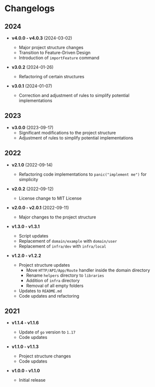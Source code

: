 # Changelogs

## 2024

- **v4.0.0 - v4.0.3** (2024-03-02)
  - Major project structure changes
  - Transition to Feature-Driven Design
  - Introduction of `importFeature` command

- **v3.0.2** (2024-01-26)
  - Refactoring of certain structures

- **v3.0.1** (2024-01-07)
  - Correction and adjustment of rules to simplify potential implementations

## 2023

- **v3.0.0** (2023-09-17)
  - Significant modifications to the project structure
  - Adjustment of rules to simplify potential implementations

## 2022

- **v2.1.0** (2022-09-14)
  - Refactoring code implementations to `panic("implement me")` for simplicity

- **v2.0.2** (2022-09-12)
  - License change to MIT License

- **v2.0.0 - v2.0.1** (2022-09-11)
  - Major changes to the project structure

- **v1.3.0 - v1.3.1**
  - Script updates
  - Replacement of `domain/example` with `domain/user`
  - Replacement of `infra/dev` with `infra/local`

- **v1.2.0 - v1.2.2**
  - Project structure updates
    - Move `HTTP/API/App/Route` handler inside the domain directory
    - Rename `helpers` directory to `libraries`
    - Addition of `infra` directory
    - Removal of all empty folders
  - Updates to `README.md`
  - Code updates and refactoring

## 2021

- **v1.1.4 - v1.1.6**
  - Update of `go` version to `1.17`
  - Code updates

- **v1.1.0 - v1.1.3**
  - Project structure changes
  - Code updates

- **v1.0.0 - v1.1.0**
  - Initial release
